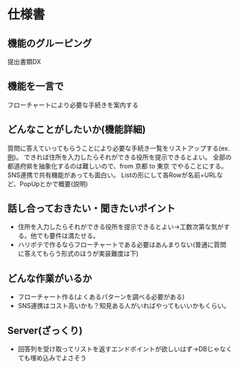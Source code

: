 # 仕様書

## 機能のグルーピング

提出書類DX

## 機能を一言で

フローチャートにより必要な手続きを案内する

## どんなことがしたいか(機能詳細)

質問に答えていってもらうことにより必要な手続き一覧をリストアップする(ex.[例](https://ttzk.graffer.jp/city-kyoto))。
できれば住所を入力したらそれができる役所を提示できるとよい。
全部の都道府県を抽象化するのは難しいので、from 京都 to 東京 でやることにする。
SNS連携で共有機能があっても面白い。
Listの形にして各Rowが名前+URLなど、PopUpとかで概要(説明)

## 話し合っておきたい・聞きたいポイント

- 住所を入力したらそれができる役所を提示できるとよい→工数次第な気がする。他でも要件は満たせる。
- ハリボテで作るならフローチャートである必要はあんまりない(普通に質問に答えてもらう形式のほうが実装難度は下)

## どんな作業がいるか

- フローチャート作る(よくあるパターンを調べる必要がある)
- SNS連携はコスト高いかも？知見ある人がいればやってもいいかもくらい。

## Server(ざっくり)

- 回答列を受け取ってリストを返すエンドポイントが欲しいはず→DBじゃなくても埋め込みでよさそう